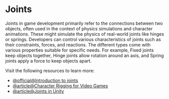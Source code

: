 # Joints

Joints in game development primarily refer to the connections between two objects, often used in the context of physics simulations and character animations. These might simulate the physics of real-world joints like hinges or springs. Developers can control various characteristics of joints such as their constraints, forces, and reactions. The different types come with various properties suitable for specific needs. For example, Fixed joints keep objects together, Hinge joints allow rotation around an axis, and Spring joints apply a force to keep objects apart.

Visit the following resources to learn more:

- [@official@Introduction to joints](https://docs.unity3d.com/Manual/Joints.html)
- [@article@Character Rigging for Video Games](https://game-ace.com/blog/character-rigging-for-video-games/)
- [@article@Joints in Unity](https://simonpham.medium.com/joints-in-unity-f9b602212524)
